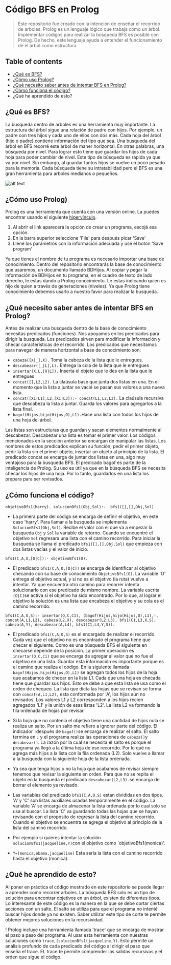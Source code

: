 # Código BFS en Prolog
> Este repositorio fue creado con la intención de enseñar el recorrido de arboles. Prolog es un lenguaje lógico que trabaja como un árbol. Implementar códigos para realizar la búsqueda BFS es posible con Prolog. De hecho, este lenguaje ayuda a entender el funcionamiento de el árbol como estructura. 

## Table of contents
* [¿Qué es BFS?](#¿qué-es-bfs?)
* [¿Cómo uso Prolog?](#¿cómo-uso-prolog?)
* [¿Qué necesito saber antes de intentar BFS en Prolog?](#¿qué-necesito-saber-antes-de-intentar-bfs-en-prolog?)
* [¿Cómo funciona el código?](#¿cómo-funciona-el-código?)
* ¿Qué he aprendido de esto?

## ¿Qué es BFS?
La busqueda dentro de arboles es una herramienta muy importante. La estructura del árbol sigue una relación de padre con hijos. Por ejemplo, un
padre con tres hijos y cada uno de ellos con dos más. Cada hoja del árbol (hijo o padre) contiene información del tipo que sea. Una busqueda del árbol en BFS
recorré este árbol de maner horizontal. En otras palabras, una búsqueda por nivel. Para lograr esto tiene que guardar los hijos de cada hoja para poder cambiar de nivel. Este tipo de búsqueda es rápida ya que va por nivel. Sin embargo, al guardar tantos hijos se vuelve un poco pesado para la memoria. Cada búsqueda tiene su intratabilidad pero el BFS es una gran herramienta para arboles medianos o pequeños.

![alt text](https://github.com/santidelgadoma/bfsprologcode/main/arbolBFS.png)

## ¿Cómo uso Prolog)
Prolog es una herramienta que cuenta con una versión online. La puedes encontrar usando el siguiente [hipervínculo](http://swish.swi-prolog.org).

1. Al abrir el link aparecerá la opción de crear un programa, escojá esa opción.
2. En la barra superior seleccione 'File' para después picar 'Save'
3. Llené los parámetros con la información adecuada y usé el botón 'Save program'

Ya que tienes el nombre de tu programa es necesario importar una base de conocimiento. Dentro del repositorio encontrarás la base de conocimiento que usaremos, un documento llamado BDHijos. Al copiar y pegar la información de BDHijos en tu programa, en el cuadro de texto de lado derecho, le estas dando a Prolog conocimiento. Le estas indicando quien es hijo de quien a través de generaciones (niveles). Ya que Prolog tiene conocimiento debemos usarlo a nuestro favor para realizar la busqueda.


## ¿Qué necesito saber antes de intentar BFS en Prolog?
Antes de realizar una busqueda dentro de la base de conocimiento necesitas predicados (funciones). Nos apoyamos en los predicados para dirigir la busqueda.
Los predicados sirven para modificar la información y checar características de el recorrido. Los predicados que necesitamos para navegar de manera horizontal a base de conocimiento son:
 
* `cabeza([X|_],X).` Toma la cabeza de la lista que le entregues.
* `descabezar([_|L],L).` Entrega la cola de la lista que le entregues
* `insertar(X,L,[X|L]).` Inserta el objeto que le des en la lista que le entregues
* `concat([],L2,L2).` La claúsula base que junta dos listas en una. En el momento que la lista a juntar se vacié se pasan sus valores a una nueva lista.
* `concat([X1|L1],L2,[X1|L3]):- concat(L1,L2,L3).` La claúsula recursiva que descabeza la lista a juntar. Guarda los valores para agregarlos a la lista final.
* `bagof(Hijos,hijo(Hijos,O),L1).`Hace una lista con todos los hijos de una hoja del árbol.

Las listas son estructuras que guardan y sacan elementos normalmente al descabezar. Descabezar una lista es tomar el primer valor. Los códigos mencionados en la sección anterior se encargan de manipular las listas. Los nombres de estos predicados explican su función; pedir el primer objeto, pedir la lista sin el primer objeto, insertar un objeto al principio de la lista. El predicado concat se encarga de juntar dos listas en una, algo muy ventajoso para la busqueda BFS. El predicado bagof es parte de la inteligencia de Prolog. Su uso es útil ya que en la búsqueda BFS se necesita checar los hijos de una hoja. Por lo tanto, guardarlos en una lista los prepara para ser revisados.
 

## ¿Cómo funciona el código?

`objetivoBfs1(harry).
solucionBfs1(Obj,Sol):- 
    				bfs1([],[],Obj,Sol).`
            
* La primera parte del código se encarga de definir el objetivo, en este caso 'harry'. Para llamar a la busqueda se implementa `SolucionBfs1(Obj,Sol)`. Recibe el valor con el que va a empezar la busqueda `Obj` y `Sol` la variable de retorno. Cuando se encuentré el objetivo `Sol` regresara una lista con el camino recorrido.
Para iniciar la busqueda se llama el predicado `bfs1([],[],Obj,Sol)` que empieza con dos listas vacías y el valor de inicio.

`bfs1(C,A,O,[O|C]):- objetivoBfs1(O).`

* El predicado `bfs1(C,A,O,[O|C])` se encarga de identificar al objetivo checando con su base de conocimeinto `ObjetivoBfs1(O)`. La variable 'O' entrega el objetivo actual, y si no es el objetivo (la ruta) vuelve a intentar. Ya que encuentra otro camino para recorrer intenta solucionarlo con ese predicado de mismo nombre. La variable escrita `[O|C]`se activa si el objetivo ha sido encontrado. Por lo que, al lograr el objetivo la solución es una lista que encabeza el objetivo y su cola es el camino recorrido. 
 
`bfs1(C,A,O,S):-
    			insertar(O,C,C1),
    			(bagof(Hijos,hijo(Hijos,O),L1),!,
    			concat(A,L1,L2),
    			cabeza(L2,X),
    			descabezar(L2,L3),
    			bfs1(C1,L3,X,S); 
				  cabeza(A,Y),
          descabezar(A,L4),
				  bfs1(C1,L4,Y,S)).`
          
* El predicado `bfs1(C,A,O,S)` es el encargado de realizar el recorrido. Cada vez que el objetivo no es encontrado el programa tiene que checar el siguiente. Como es una búsqueda BFS el siguiente en checarse depende de la posición. La primer operación es `insertar(O,C,C1)` que se encarga de agregar al valor que no fue el objetivo en una lista. Guardar esta información es importante porque es el camino que realiza el código. En la siguiente llamada `bagof(Hijos,hijo(Hijos,O),L1)` se agregan todos los hijos de la hoja que acabamos de checar en la lista L1. Cada que una hoja es checada tiene que guardar sus hijos. Esto se debe a que esta lista se usa como el orden de chequeo. La lista que dicta las hojas que se revisan se forma con `concat(A,L1,L2),` esta conformada por 'A', los hijos aún no revisados. Los valores L1 y L2 corresponden a los hijos recien agregados 'L1' y la unión de esas listas 'L2'. La lista L2 va formando la fila ordenada de hojas por revisar.
 
* Si la hoja que no contenía el objetivo tiene una cantidad de hijos nula se realiza un salto. Por un salto me refiero a ignorar parte del código. El indicador `!`después de `bagof()`se encarga de realizar el salto. El salto termina en `;` y el programa realiza las operaciones de `cabeza()`y `decabezar()`. La razón por la cual se necesita el salto es porque el programa ya llegó a la última hoja de ese recorrido. Por lo qué no agrega más hijos a la lista con la fila ordenada (L2). Solo vuelve a llamar a la busqueda con la siguiente hoja de la lista ordenada.
 
* Ya sea que tenga hijos o no la hoja que acabamos de revisar siempre tenemos que revisar la siguiente en orden. Para que no se repita el objeto en la busqueda el predicado `descabezar(L2,L3).`se encarga de borrar el elemento ya revisado. 

* Las variables del predicado `bfs1(C,A,O,S)` estan divididas en dos tipos. 'A' y 'C' son listas auxiliares usadas temporalmente en el código. La variable 'A' se encarga de almacenar la lista ordenada por lo cual solo se usa al buscar. La lista 'C' va guardando todas las hojas que se hayan revisando con el proposito de regresar la lista del camino recorrido. Cuando el objetivo se encuentra se agrega el objetivo al principio de la lista del camino recorrido.

* Por ejemplo si quieres intentar la solución `solucionBfs1(jacqueline,Y)`con el objetivo como `objetivoBfs1(monica)'.
- `Y=[monica,obama,jacqueline]` Esta sería la lista con el camino recorrido hasta el objetivo (monica). 

## ¿Qué he aprendido de esto?

Al poner en práctica el código mostrado en este repositorio se puede llegar a aprender como recorrer arboles. La búsqueda BFS solo es un tipo de solución para encontrar objetivos en un árbol, existen de diferentes tipos. Lo interesante de este código es la manera en la que se debe cortar ciertas acciones con un salto. El salto se utiliza para que el programa no intenté buscar hijos donde ya no existen. Saber utilizar este tipo de corte te permite obtener mejores soluciones en la recursividad.

!
Prolog incluye una herramienta llamada 'trace' que se encarga de mostrar el paso a paso del programa. Al usar esta herramienta con nuestras soluciones como 
`trace,(solucionBfs1(jacqueline,Y)`. Esto permite un análisis profundo de cada predicado del código al dirigir el paso que enseña el trace. EL trace te permite comprender las salidas recursivas y el orden que sigue el código.

